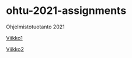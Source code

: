 # ohtu-2021-assignments
Ohjelmistotuotanto 2021

[Viikko1](https://github.com/Ozath/ohtu-2021-assignments/tree/main/viikko1)

[Viikko2](https://github.com/Ozath/ohtu-2021-assignments/tree/main/viikko2)
